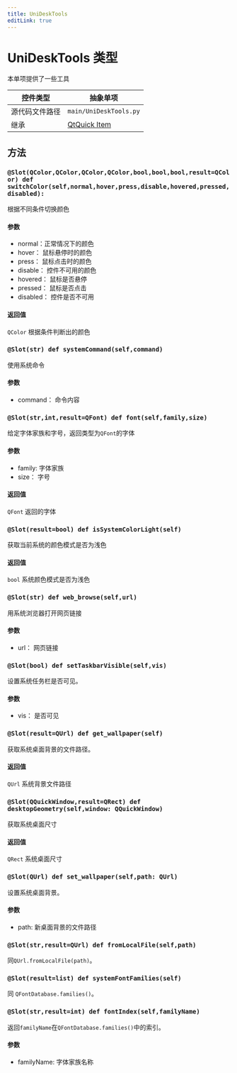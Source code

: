 ```yaml
---
title: UniDeskTools
editLink: true
---
```

# UniDeskTools 类型
本单项提供了一些工具

| 控件类型    | 抽象单项                                                           |
| ------- | -------------------------------------------------------------- |
| 源代码文件路径 | `main/UniDeskTools.py`                                         |
| 继承      | [QtQuick Item](https://doc.qt.io/qt-6.8/qml-qtquick-item.html) |
## 方法
### `@Slot(QColor,QColor,QColor,QColor,bool,bool,bool,result=QColor) def switchColor(self,normal,hover,press,disable,hovered,pressed,disabled):`
根据不同条件切换颜色
#### 参数
- normal：正常情况下的颜色
- hover： 鼠标悬停时的颜色
- press： 鼠标点击时的颜色
- disable： 控件不可用的颜色
- hovered： 鼠标是否悬停
- pressed： 鼠标是否点击
- disabled： 控件是否不可用
#### 返回值
`QColor`
根据条件判断出的颜色
### `@Slot(str) def systemCommand(self,command)`
使用系统命令
#### 参数
- command： 命令内容
### `@Slot(str,int,result=QFont) def font(self,family,size)`
给定字体家族和字号，返回类型为`QFont`的字体
#### 参数
- family: 字体家族
- size： 字号
#### 返回值
`QFont`
返回的字体

### `@Slot(result=bool) def isSystemColorLight(self)`
获取当前系统的颜色模式是否为浅色
#### 返回值
`bool`
系统颜色模式是否为浅色

### `@Slot(str) def web_browse(self,url)`
用系统浏览器打开网页链接
#### 参数
- url： 网页链接
### `@Slot(bool) def setTaskbarVisible(self,vis)`
设置系统任务栏是否可见。
#### 参数
- vis： 是否可见
### `@Slot(result=QUrl) def get_wallpaper(self)`
获取系统桌面背景的文件路径。
#### 返回值
`QUrl`
系统背景文件路径
### `@Slot(QQuickWindow,result=QRect) def desktopGeometry(self,window: QQuickWindow)`
获取系统桌面尺寸
#### 返回值
`QRect`
系统桌面尺寸
### `@Slot(QUrl) def set_wallpaper(self,path: QUrl)`
设置系统桌面背景。
#### 参数
- path: 新桌面背景的文件路径
### `@Slot(str,result=QUrl) def fromLocalFile(self,path)`
同`QUrl.fromLocalFile(path)`。
### `@Slot(result=list) def systemFontFamilies(self)`
同 `QFontDatabase.families()`。
### `@Slot(str,result=int) def fontIndex(self,familyName)`
返回`familyName`在`QFontDatabase.families()`中的索引。
#### 参数
- familyName: 字体家族名称

